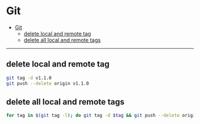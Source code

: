 # Git
<!--ts-->
   * [Git](#git)
      * [delete local and remote tag](#delete-local-and-remote-tag)
      * [delete all local and remote tags](#delete-all-local-and-remote-tags)

<!-- Added by: morelly_t1, at: Wed 23 Dec 2020 02:17:42 PM CET -->

<!--te-->
---
## delete local and remote tag
```bash
git tag -d v1.1.0
git push --delete origin v1.1.0
```

## delete all local and remote tags
```bash
for tag in $(git tag -l); do git tag -d $tag && git push --delete origin $tag; done
```
